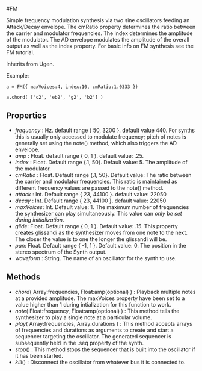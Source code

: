#FM

Simple frequency modulation synthesis via two sine oscillators feeding an Attack/Decay envelope. The cmRatio property determines the ratio between the carrier and modulator frequencies. The index determines the amplitude of the modulator. The AD envelope modulates the amplitude of the overall output as well as the index property. For basic info on FM synthesis see the FM tutorial. 

Inherits from Ugen.

Example:
```
a = FM({ maxVoices:4, index:10, cmRatio:1.0333 })

a.chord( ['c2', 'eb2', 'g2', 'b2'] )
```

## Properties

* _frequency_ : Hz. default range { 50, 3200 }. default value 440. For synths this is usually only accessed to modulate frequency; pitch of notes is generally set using the note() method, which also triggers the AD envelope.
* _amp_ : Float. default range { 0, 1 }. default value: .25.
* _index_ : Float. Default range {.1, 50}. Default value: 5. The amplitude of the modulator.
* _cmRatio_ : Float. Default range {.1, 50}. Default value: The ratio between the carrier and modulator frequencies. This ratio is maintained as different frequency values are passed to the note() method.
* _attack_ : Int. Default range { 23, 44100 }. default value: 22050
* _decay_ : Int. Default range { 23, 44100 }. default value: 22050
* _maxVoices_: Int. Default value: 1. The maximum number of frequencies the synthesizer can play simultaneously. This value can *only be set during initialization*.
* _glide_: Float. Default range { 0, 1 }. Default value: .15. This property creates glissandi as the synthesizer moves from one note to the next. The closer the value is to one the longer the glissandi will be. 
* _pan_: Float. Default range { -1, 1 }. Default value: 0. The position in the stereo spectrum of the Synth output.
* _waveform_ : String. The name of an oscillator for the synth to use.

## Methods

* _chord_( Array:frequencies, Float:amp(optional) ) : Playback multiple notes at a provided amplitude. The maxVoices property have been set to a value higher than 1 during intialization for this function to work.
* _note_( Float:frequency, Float:amp(optional) ) : This method tells the synthesizer to play a single note at a particular volume.
* _play_( Array:frequencies, Array:durations ) : This method accepts arrays of frequencies and durations as arguments to create and start a sequencer targeting the oscillator. The generated sequencer is subsequently held in the .seq property of the synth.
* _stop_() : This method stops the sequencer that is built into the oscillator if it has been started.
* _kill_() : Disconnect the oscillator from whatever bus it is connected to. 
